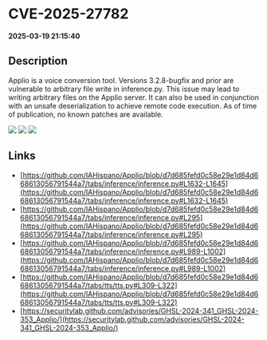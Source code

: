 # CVE-2025-27782

**2025-03-19 21:15:40**

## Description
Applio is a voice conversion tool. Versions 3.2.8-bugfix and prior are vulnerable to arbitrary file write in inference.py. This issue may lead to writing arbitrary files on the Applio server. It can also be used in conjunction with an unsafe deserialization to achieve remote code execution. As of time of publication, no known patches are available.

![](https://img.shields.io/static/v1?label=Score&message=7.7&color=red)
![](https://img.shields.io/static/v1?label=Severity&message=HIGH&color=red)
![](https://img.shields.io/static/v1?label=CWE&message=Traversal&color=green)

## Links
- [https://github.com/IAHispano/Applio/blob/d7d685fefd0c58e29e1d84d668613056791544a7/tabs/inference/inference.py#L1632-L1645](https://github.com/IAHispano/Applio/blob/d7d685fefd0c58e29e1d84d668613056791544a7/tabs/inference/inference.py#L1632-L1645)
- [https://github.com/IAHispano/Applio/blob/d7d685fefd0c58e29e1d84d668613056791544a7/tabs/inference/inference.py#L295](https://github.com/IAHispano/Applio/blob/d7d685fefd0c58e29e1d84d668613056791544a7/tabs/inference/inference.py#L295)
- [https://github.com/IAHispano/Applio/blob/d7d685fefd0c58e29e1d84d668613056791544a7/tabs/inference/inference.py#L989-L1002](https://github.com/IAHispano/Applio/blob/d7d685fefd0c58e29e1d84d668613056791544a7/tabs/inference/inference.py#L989-L1002)
- [https://github.com/IAHispano/Applio/blob/d7d685fefd0c58e29e1d84d668613056791544a7/tabs/tts/tts.py#L309-L322](https://github.com/IAHispano/Applio/blob/d7d685fefd0c58e29e1d84d668613056791544a7/tabs/tts/tts.py#L309-L322)
- [https://securitylab.github.com/advisories/GHSL-2024-341_GHSL-2024-353_Applio/](https://securitylab.github.com/advisories/GHSL-2024-341_GHSL-2024-353_Applio/)
